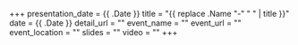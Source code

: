 +++
presentation_date = {{ .Date }}
title = "{{ replace .Name "-" " " | title }}"
date = {{ .Date }}
detail_url = ""
event_name = ""
event_url = ""
event_location = ""
slides = ""
video = ""
+++